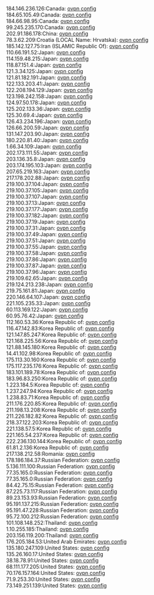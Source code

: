 184.146.236.126:Canada: [ovpn config](vpn/184_146_236_126.ovpn)  
184.65.105.49:Canada: [ovpn config](vpn/184_65_105_49.ovpn)  
184.66.98.95:Canada: [ovpn config](vpn/184_66_98_95.ovpn)  
99.245.235.170:Canada: [ovpn config](vpn/99_245_235_170.ovpn)  
202.91.186.178:China: [ovpn config](vpn/202_91_186_178.ovpn)  
78.3.62.209:Croatia (LOCAL Name: Hrvatska): [ovpn config](vpn/78_3_62_209.ovpn)  
185.142.127.75:Iran (ISLAMIC Republic Of): [ovpn config](vpn/185_142_127_75.ovpn)  
110.66.191.52:Japan: [ovpn config](vpn/110_66_191_52.ovpn)  
114.159.48.215:Japan: [ovpn config](vpn/114_159_48_215.ovpn)  
118.87.151.4:Japan: [ovpn config](vpn/118_87_151_4.ovpn)  
121.3.34.125:Japan: [ovpn config](vpn/121_3_34_125.ovpn)  
121.81.182.191:Japan: [ovpn config](vpn/121_81_182_191.ovpn)  
122.133.203.41:Japan: [ovpn config](vpn/122_133_203_41.ovpn)  
122.208.194.129:Japan: [ovpn config](vpn/122_208_194_129.ovpn)  
123.198.242.158:Japan: [ovpn config](vpn/123_198_242_158.ovpn)  
124.97.50.178:Japan: [ovpn config](vpn/124_97_50_178.ovpn)  
125.202.133.36:Japan: [ovpn config](vpn/125_202_133_36.ovpn)  
125.30.69.4:Japan: [ovpn config](vpn/125_30_69_4.ovpn)  
126.43.234.196:Japan: [ovpn config](vpn/126_43_234_196.ovpn)  
126.66.200.59:Japan: [ovpn config](vpn/126_66_200_59.ovpn)  
131.147.203.90:Japan: [ovpn config](vpn/131_147_203_90.ovpn)  
180.220.81.40:Japan: [ovpn config](vpn/180_220_81_40.ovpn)  
1.66.34.109:Japan: [ovpn config](vpn/1_66_34_109.ovpn)  
202.173.111.55:Japan: [ovpn config](vpn/202_173_111_55.ovpn)  
203.136.35.8:Japan: [ovpn config](vpn/203_136_35_8.ovpn)  
203.174.195.103:Japan: [ovpn config](vpn/203_174_195_103.ovpn)  
207.65.219.163:Japan: [ovpn config](vpn/207_65_219_163.ovpn)  
217.178.202.88:Japan: [ovpn config](vpn/217_178_202_88.ovpn)  
219.100.37.104:Japan: [ovpn config](vpn/219_100_37_104.ovpn)  
219.100.37.105:Japan: [ovpn config](vpn/219_100_37_105.ovpn)  
219.100.37.107:Japan: [ovpn config](vpn/219_100_37_107.ovpn)  
219.100.37.13:Japan: [ovpn config](vpn/219_100_37_13.ovpn)  
219.100.37.177:Japan: [ovpn config](vpn/219_100_37_177.ovpn)  
219.100.37.182:Japan: [ovpn config](vpn/219_100_37_182.ovpn)  
219.100.37.19:Japan: [ovpn config](vpn/219_100_37_19.ovpn)  
219.100.37.31:Japan: [ovpn config](vpn/219_100_37_31.ovpn)  
219.100.37.49:Japan: [ovpn config](vpn/219_100_37_49.ovpn)  
219.100.37.51:Japan: [ovpn config](vpn/219_100_37_51.ovpn)  
219.100.37.55:Japan: [ovpn config](vpn/219_100_37_55.ovpn)  
219.100.37.58:Japan: [ovpn config](vpn/219_100_37_58.ovpn)  
219.100.37.86:Japan: [ovpn config](vpn/219_100_37_86.ovpn)  
219.100.37.87:Japan: [ovpn config](vpn/219_100_37_87.ovpn)  
219.100.37.96:Japan: [ovpn config](vpn/219_100_37_96.ovpn)  
219.109.62.65:Japan: [ovpn config](vpn/219_109_62_65.ovpn)  
219.124.213.238:Japan: [ovpn config](vpn/219_124_213_238.ovpn)  
219.75.161.81:Japan: [ovpn config](vpn/219_75_161_81.ovpn)  
220.146.64.107:Japan: [ovpn config](vpn/220_146_64_107.ovpn)  
221.105.235.33:Japan: [ovpn config](vpn/221_105_235_33.ovpn)  
60.113.169.122:Japan: [ovpn config](vpn/60_113_169_122.ovpn)  
60.95.76.42:Japan: [ovpn config](vpn/60_95_76_42.ovpn)  
112.160.53.36:Korea Republic of: [ovpn config](vpn/112_160_53_36.ovpn)  
116.47.142.83:Korea Republic of: [ovpn config](vpn/116_47_142_83.ovpn)  
121.147.85.247:Korea Republic of: [ovpn config](vpn/121_147_85_247.ovpn)  
121.168.225.56:Korea Republic of: [ovpn config](vpn/121_168_225_56.ovpn)  
121.88.145.180:Korea Republic of: [ovpn config](vpn/121_88_145_180.ovpn)  
14.41.102.98:Korea Republic of: [ovpn config](vpn/14_41_102_98.ovpn)  
175.113.30.160:Korea Republic of: [ovpn config](vpn/175_113_30_160.ovpn)  
175.117.235.176:Korea Republic of: [ovpn config](vpn/175_117_235_176.ovpn)  
183.101.189.78:Korea Republic of: [ovpn config](vpn/183_101_189_78.ovpn)  
183.96.83.250:Korea Republic of: [ovpn config](vpn/183_96_83_250.ovpn)  
1.223.184.5:Korea Republic of: [ovpn config](vpn/1_223_184_5.ovpn)  
1.237.247.94:Korea Republic of: [ovpn config](vpn/1_237_247_94.ovpn)  
1.238.83.71:Korea Republic of: [ovpn config](vpn/1_238_83_71.ovpn)  
211.176.220.85:Korea Republic of: [ovpn config](vpn/211_176_220_85.ovpn)  
211.198.13.208:Korea Republic of: [ovpn config](vpn/211_198_13_208.ovpn)  
211.226.182.82:Korea Republic of: [ovpn config](vpn/211_226_182_82.ovpn)  
218.37.122.203:Korea Republic of: [ovpn config](vpn/218_37_122_203.ovpn)  
221.138.57.5:Korea Republic of: [ovpn config](vpn/221_138_57_5.ovpn)  
221.165.54.237:Korea Republic of: [ovpn config](vpn/221_165_54_237.ovpn)  
222.236.130.144:Korea Republic of: [ovpn config](vpn/222_236_130_144.ovpn)  
61.81.2.136:Korea Republic of: [ovpn config](vpn/61_81_2_136.ovpn)  
217.138.212.58:Romania: [ovpn config](vpn/217_138_212_58.ovpn)  
178.186.184.37:Russian Federation: [ovpn config](vpn/178_186_184_37.ovpn)  
5.136.111.100:Russian Federation: [ovpn config](vpn/5_136_111_100.ovpn)  
77.35.165.0:Russian Federation: [ovpn config](vpn/77_35_165_0.ovpn)  
77.35.165.0:Russian Federation: [ovpn config](vpn/77_35_165_0.ovpn)  
84.42.75.15:Russian Federation: [ovpn config](vpn/84_42_75_15.ovpn)  
87.225.73.117:Russian Federation: [ovpn config](vpn/87_225_73_117.ovpn)  
89.23.153.93:Russian Federation: [ovpn config](vpn/89_23_153_93.ovpn)  
95.191.137.215:Russian Federation: [ovpn config](vpn/95_191_137_215.ovpn)  
95.191.47.228:Russian Federation: [ovpn config](vpn/95_191_47_228.ovpn)  
95.72.100.212:Russian Federation: [ovpn config](vpn/95_72_100_212.ovpn)  
101.108.148.252:Thailand: [ovpn config](vpn/101_108_148_252.ovpn)  
1.10.255.185:Thailand: [ovpn config](vpn/1_10_255_185.ovpn)  
203.156.119.200:Thailand: [ovpn config](vpn/203_156_119_200.ovpn)  
176.205.184.53:United Arab Emirates: [ovpn config](vpn/176_205_184_53.ovpn)  
135.180.247.109:United States: [ovpn config](vpn/135_180_247_109.ovpn)  
135.26.160.17:United States: [ovpn config](vpn/135_26_160_17.ovpn)  
38.18.78.91:United States: [ovpn config](vpn/38_18_78_91.ovpn)  
68.111.177.205:United States: [ovpn config](vpn/68_111_177_205.ovpn)  
70.176.157.164:United States: [ovpn config](vpn/70_176_157_164.ovpn)  
71.9.253.30:United States: [ovpn config](vpn/71_9_253_30.ovpn)  
73.149.251.139:United States: [ovpn config](vpn/73_149_251_139.ovpn)  
